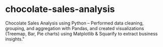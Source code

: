 # chocolate-sales-analysis
Chocolate Sales Analysis using Python – Performed data cleaning, grouping, and aggregation with Pandas, and created visualizations (Treemap, Bar, Pie charts) using Matplotlib &amp; Squarify to extract business insights."
